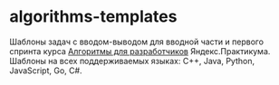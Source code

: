 # algorithms-templates
Шаблоны задач с вводом-выводом для вводной части и первого спринта курса [Алгоритмы для разработчиков](https://practicum.yandex.ru/algorithms/) Яндекс.Практикума.
Шаблоны на всех поддерживаемых языках: C++, Java, Python, JavaScript, Go, C#.
